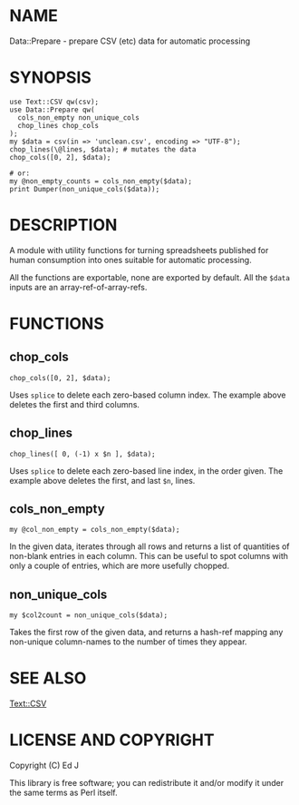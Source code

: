 # NAME

Data::Prepare - prepare CSV (etc) data for automatic processing

# SYNOPSIS

    use Text::CSV qw(csv);
    use Data::Prepare qw(
      cols_non_empty non_unique_cols
      chop_lines chop_cols
    );
    my $data = csv(in => 'unclean.csv', encoding => "UTF-8");
    chop_lines(\@lines, $data); # mutates the data
    chop_cols([0, 2], $data);

    # or:
    my @non_empty_counts = cols_non_empty($data);
    print Dumper(non_unique_cols($data));

# DESCRIPTION

A module with utility functions for turning spreadsheets published for
human consumption into ones suitable for automatic processing.

All the functions are exportable, none are exported by default.
All the `$data` inputs are an array-ref-of-array-refs.

# FUNCTIONS

## chop\_cols

    chop_cols([0, 2], $data);

Uses `splice` to delete each zero-based column index. The example above
deletes the first and third columns.

## chop\_lines

    chop_lines([ 0, (-1) x $n ], $data);

Uses `splice` to delete each zero-based line index, in the order
given. The example above deletes the first, and last `$n`, lines.

## cols\_non\_empty

    my @col_non_empty = cols_non_empty($data);

In the given data, iterates through all rows and returns a list of
quantities of non-blank entries in each column. This can be useful to spot
columns with only a couple of entries, which are more usefully chopped.

## non\_unique\_cols

    my $col2count = non_unique_cols($data);

Takes the first row of the given data, and returns a hash-ref mapping
any non-unique column-names to the number of times they appear.

# SEE ALSO

[Text::CSV](https://metacpan.org/pod/Text%3A%3ACSV)

# LICENSE AND COPYRIGHT

Copyright (C) Ed J

This library is free software; you can redistribute it and/or modify
it under the same terms as Perl itself.
